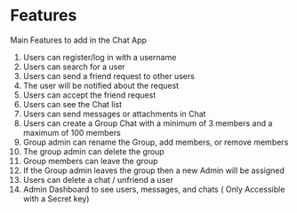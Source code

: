 # Features

Main Features to add in the Chat App

1) Users can register/log in with a username
2) Users can search for a user
3) Users can send a friend request to other users
4) The user will be notified about the request
5) Users can accept the friend request
6) Users can see the Chat list
7) Users can send messages or attachments in Chat
8) Users can create a Group Chat with a minimum of 3 members and a maximum of 100 members
9) Group admin can rename the Group, add members, or remove members
10) The group admin can delete the group
11) Group members can leave the group
12) If the Group admin leaves the group then a new Admin will be assigned
13) Users can delete a chat / unfriend a user
14) Admin Dashboard to see users, messages, and chats ( Only Accessible with a Secret key)